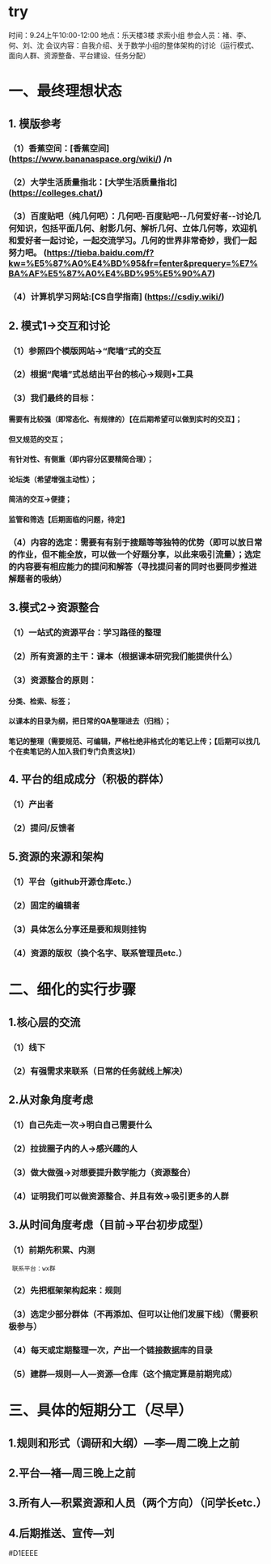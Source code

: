 # try
时间：9.24上午10:00-12:00
地点：乐天楼3楼 求索小组
参会人员：褚、李、何、刘、沈
会议内容：自我介绍、关于数学小组的整体架构的讨论（运行模式、面向人群、资源整备、平台建设、任务分配）
# 一、最终理想状态
## 1. 模版参考
### （1）香蕉空间：[香蕉空间] (https://www.bananaspace.org/wiki/) /n
### （2）大学生活质量指北：[大学生活质量指北] (https://colleges.chat/)
### （3）百度贴吧（纯几何吧）：几何吧-百度贴吧--几何爱好者--讨论几何知识，包括平面几何、射影几何、解析几何、立体几何等，欢迎机和爱好者一起讨论，一起交流学习。几何的世界非常奇妙，我们一起努力吧。 (https://tieba.baidu.com/f?kw=%E5%87%A0%E4%BD%95&fr=fenter&prequery=%E7%BA%AF%E5%87%A0%E4%BD%95%E5%90%A7)
### （4）计算机学习网站:[CS自学指南] (https://csdiy.wiki/)
## 2. 模式1→交互和讨论
### （1）参照四个模版网站→“爬墙”式的交互
### （2）根据“爬墙”式总结出平台的核心→规则+工具
### （3）我们最终的目标：
#### 需要有比较强（即常态化、有规律的）【在后期希望可以做到实时的交互】；
#### 但又规范的交互；
#### 有针对性、有侧重（即内容分区要精简合理）；
#### 论坛类（希望增强主动性）；
#### 简洁的交互→便捷；
#### 监管和筛选【后期面临的问题，待定】
### （4）内容的选定：需要有有别于搜题等等独特的优势（即可以放日常的作业，但不能全放，可以做一个好题分享，以此来吸引流量）；选定的内容要有相应能力的提问和解答（寻找提问者的同时也要同步推进解题者的吸纳）
## 3.模式2→资源整合
### （1）一站式的资源平台：学习路径的整理
### （2）所有资源的主干：课本（根据课本研究我们能提供什么）
### （3）资源整合的原则：
#### 分类、检索、标签；
#### 以课本的目录为纲，把日常的QA整理进去（归档）；
#### 笔记的整理（需要规范、可编辑，严格杜绝非格式化的笔记上传；【后期可以找几个在卖笔记的人加入我们专门负责这块】）
## 4. 平台的组成成分（积极的群体）
### （1）产出者
### （2）提问/反馈者
## 5.资源的来源和架构
### （1）平台（github开源仓库etc.）
### （2）固定的编辑者
### （3）具体怎么分享还是要和规则挂钩
### （4）资源的版权（换个名字、联系管理员etc.）
 
# 二、细化的实行步骤
## 1.核心层的交流
### （1）线下
### （2）有强需求来联系（日常的任务就线上解决）
## 2.从对象角度考虑
### （1）自己先走一次→明白自己需要什么
### （2）拉拢圈子内的人→感兴趣的人
### （3）做大做强→对想要提升数学能力（资源整合）
### （4）证明我们可以做资源整合、并且有效→吸引更多的人群
## 3.从时间角度考虑（目前→平台初步成型）
### （1）前期先积累、内测
     联系平台：wx群
### （2）先把框架架构起来：规则
### （3）选定少部分群体（不再添加、但可以让他们发展下线）（需要积极参与）
### （4）每天或定期整理一次，产出一个链接数据库的目录
### （5）建群—规则—人—资源—仓库（这个搞定算是前期完成）
 
# 三、具体的短期分工（尽早）
## 1.规则和形式（调研和大纲）—李—周二晚上之前
## 2.平台—褚—周三晚上之前
## 3.所有人—积累资源和人员（两个方向）（问学长etc.）
## 4.后期推送、宣传—刘

#D1EEEE
